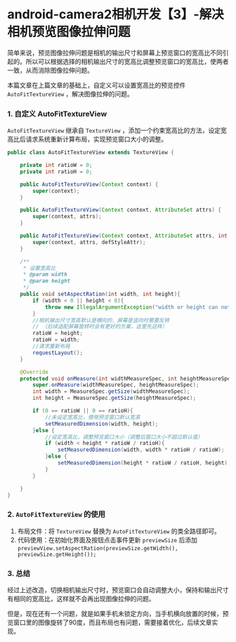 # android-camera2相机开发【3】-解决相机预览图像拉伸问题

简单来说，预览图像拉伸问题是相机的输出尺寸和屏幕上预览窗口的宽高比不同引起的。所以可以根据选择的相机输出尺寸的宽高比调整预览窗口的宽高比，使两者一致，从而消除图像拉伸问题。

本篇文章在上篇文章的基础上，自定义可以设置宽高比的预览控件 `AutoFitTextureView` ，解决图像拉伸的问题。

### 1. 自定义 AutoFitTextureView

`AutoFitTextureView`  继承自 `TextureView` ，添加一个约束宽高比的方法，设定宽高比后请求系统重新计算布局，实现预览窗口大小的调整。

```java
public class AutoFitTextureView extends TextureView {

    private int ratioW = 0;
    private int ratioH = 0;

    public AutoFitTextureView(Context context) {
        super(context);
    }

    public AutoFitTextureView(Context context, AttributeSet attrs) {
        super(context, attrs);
    }

    public AutoFitTextureView(Context context, AttributeSet attrs, int defStyleAttr) {
        super(context, attrs, defStyleAttr);
    }

    /**
     * 设置宽高比
     * @param width
     * @param height
     */
    public void setAspectRation(int width, int height){
        if (width < 0 || height < 0){
            throw new IllegalArgumentException("width or height can not be negative.");
        }
        //相机输出尺寸宽高默认是横向的，屏幕是竖向时需要反转
        // （后续适配屏幕旋转时会有更好的方案，这里先这样）
        ratioW = height;
        ratioH = width;
        //请求重新布局
        requestLayout();
    }

    @Override
    protected void onMeasure(int widthMeasureSpec, int heightMeasureSpec) {
        super.onMeasure(widthMeasureSpec, heightMeasureSpec);
        int width = MeasureSpec.getSize(widthMeasureSpec);
        int height = MeasureSpec.getSize(heightMeasureSpec);

        if (0 == ratioW || 0 == ratioH){
            //未设定宽高比，使用预览窗口默认宽高
            setMeasuredDimension(width, height);
        }else {
            //设定宽高比，调整预览窗口大小（调整后窗口大小不超过默认值）
            if (width < height * ratioW / ratioH){
                setMeasuredDimension(width, width * ratioH / ratioW);
            }else {
                setMeasuredDimension(height * ratioW / ratioH, height);
            }
        }

    }
}
```

### 2. `AutoFitTextureView`  的使用

1. 布局文件：将 `TextureView` 替换为 `AutoFitTextureView` 的类全路径即可。
2. 代码使用：在初始化界面及按钮点击事件更新 `previewSize` 后添加 `previewView.setAspectRation(previewSize.getWidth(), previewSize.getHeight());`

### 3. 总结

经过上述改造，切换相机输出尺寸时，预览窗口会自动调整大小，保持和输出尺寸有相同的宽高比，这样就不会再出现图像拉伸的问题。

但是，现在还有一个问题，就是如果手机未锁定方向，当手机横向放置的时候，预览窗口里的图像旋转了90度，而且布局也有问题，需要接着优化，后续文章实现。